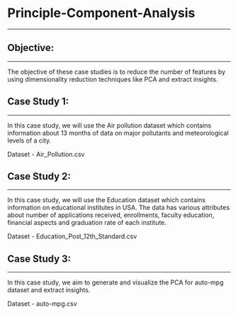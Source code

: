 # Principle-Component-Analysis
-----------------------------

## Objective: 
-----------------------------
The objective of these case studies is to reduce the number of features by using dimensionality reduction techniques like PCA and extract insights.


## Case Study 1:
-----------------------------
In this case study, we will use the Air pollution dataset which contains information about 13 months of data on major pollutants and meteorological levels of a city.

Dataset - Air_Pollution.csv

## Case Study 2:
-----------------------------
In this case study, we will use the Education dataset which contains information on educational institutes in USA. The data has various attributes about number of applications received, enrollments, faculty education, financial aspects and graduation rate of each institute.

Dataset - Education_Post_12th_Standard.csv

## Case Study 3:
-----------------------------
In this case study, we aim to generate and visualize the PCA for auto-mpg dataset and extract insights.

Dataset - auto-mpg.csv


